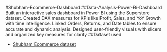 #Shubham-Ecommerce-Dashboard
##Data-Analysis-Power-Bi-Dashboard
Built an interactive sales dashboard in Power BI using the Superstore dataset. Created DAX measures for KPIs like Profit, Sales, and YoY Growth with time intelligence. Linked Orders, Returns, and Date tables to ensure accurate and dynamic analysis. Designed user-friendly visuals with slicers and organized key measures for clarity
##Dataset used
- <a href="https://github.com/Shubhamsinghn/Data-Analysis-Power-Bi-Dashboard/blob/main/Sales%20Dashboard.pbix">Shubham Ecommerce dataset</a>
